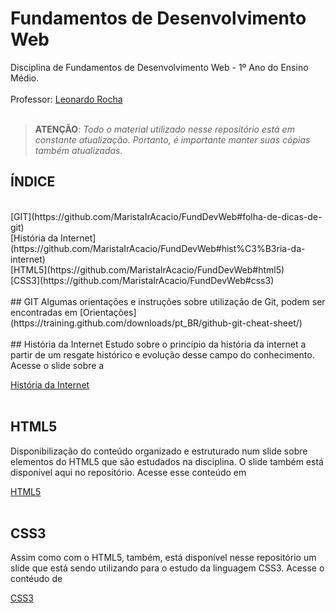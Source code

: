 # Fundamentos de Desenvolvimento Web
Disciplina de Fundamentos de Desenvolvimento Web - 1º Ano do Ensino Médio. 
<br><br>
Professor: [Leonardo Rocha](https://www.linkedin.com/in/leonardossrocha)
<br><br>
> **ATENÇÃO**: *Todo o material utilizado nesse repositório está em constante atualização. Portanto, é* 
> *importante manter suas cópias também atualizadas.*

## ÍNDICE
<br>
[GIT](https://github.com/MaristaIrAcacio/FundDevWeb#folha-de-dicas-de-git)<br>
[História da Internet](https://github.com/MaristaIrAcacio/FundDevWeb#hist%C3%B3ria-da-internet) <br>
[HTML5](https://github.com/MaristaIrAcacio/FundDevWeb#html5) <br>
[CSS3](https://github.com/MaristaIrAcacio/FundDevWeb#css3)<br>
<br>
## GIT
Algumas orientações e instruções sobre utilização de Git, podem ser encontradas em [Orientações](https://training.github.com/downloads/pt_BR/github-git-cheat-sheet/)
<br><br>
## História da Internet
Estudo sobre o princípio da história da internet a partir de um resgate histórico e evolução desse campo do conhecimento. Acesse o slide sobre a 

[História da Internet](Historia_da_Internet.pptx)
<br><br>
## HTML5
Disponibilização do conteúdo organizado e estruturado num slide sobre elementos do HTML5 que são estudados na disciplina. O slide também está disponível aqui no repositório. Acesse esse conteúdo em  

[HTML5](https://github.com/MaristaIrAcacio/FundDevWeb/blob/master/HTML5.pptx)
<br><br>
## CSS3
Assim como com o HTML5, também, está disponível nesse repositório um slide que está sendo utilizando para o estudo da linguagem CSS3. Acesse o contéudo de 

[CSS3](https://github.com/MaristaIrAcacio/FundDevWeb/blob/master/CSS3.pptx)
